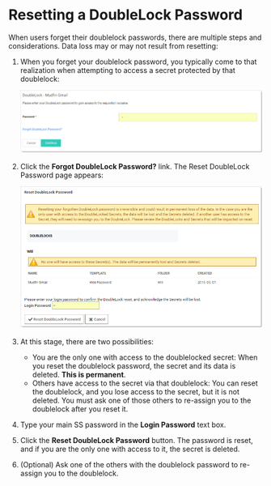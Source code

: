 [title]: # (Resetting a DoubleLock Password)
[tags]: # (XXX)
[priority]: # (70)

# Resetting a DoubleLock Password

When users forget their doublelock passwords, there are multiple steps and considerations. Data loss may or may not result from resetting:

1. When you forget your doublelock password, you typically come to that realization when attempting to access a secret protected by that doublelock:

   ![1557345036694](images/1557345036694.png)

1. Click the **Forgot DoubleLock Password?** link. The Reset DoubleLock Password page appears:

   ![1557345196279](images/1557345196279.png)

1. At this stage, there are two possibilities:

   - You are the only one with access to the doublelocked secret: When you reset the doublelock password, the secret and its data is deleted. **This is permanent**.
   - Others have access to the secret via that doublelock: You can reset the doublelock, and you lose access to the secret, but it is not deleted. You must ask one of those others to re-assign you to the doublelock after you reset it.

1. Type your main SS password in the **Login Password** text box.

1. Click the **Reset DoubleLock Password** button. The password is reset, and if you are the only one with access to it, the secret is deleted.

1. (Optional) Ask one of the others with the doublelock password to re-assign you to the doublelock.
